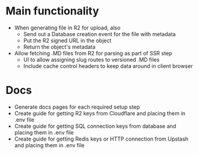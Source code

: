 # Main functionality
- When generating file in R2 for upload, also
  - Send out a Database creation event for the file with metadata
  - Put the R2 signed URL in the object
  - Return the object's metadata
- Allow fetching .MD files from R2 for parsing as part of SSR step
  - UI to allow assigning slug routes to versioned .MD files
  - Include cache control headers to keep data around in client browser

# Docs
- Generate docs pages for each required setup step
- Create guide for getting R2 keys from Cloudflare and placing them in .env file
- Create guide for getting SQL connection keys from database and placing them in .env file
- Create guide for getting Redis keys or HTTP connection from Upstash and placing them in .env file